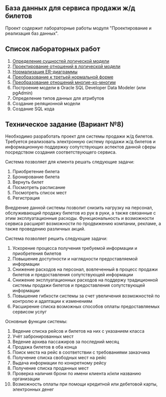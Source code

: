 ## База данных для сервиса продажи ж/д билетов 
Проект содержит лабораторные работы модуля "Проектирование и реализация баз данных".

## Список лабораторных работ
1. [Определение сущностей логической модели](/lab1/README.md)
2. [Проектирование отношений в логической модели](/lab2/README.md)
3. [Нормализация ER-диаграммы](/lab3/README.md)
4. [Преобразование к третьей нормальной форме](/lab4/README.md)
5. [Преобразование отношений многие-ко-многим](/lab5/README.md)
6. Построение модели в Oracle SQL Developer Data Modeler (или pgAdmin)
7. Определение типов данных для атрибутов
8. Создание реляционной модели
9. Создание SQL кода

## Техническое задание (Вариант №8)
Необходимо разработать проект для системы продажи ж/д билетов. Требуется реализовать электронную систему продажи ж/д билетов и информационную поддержку сопутствующих аспектов данной сферы посредством создания соответствующего сервиса.

Система позволяет для клиента решать следующие задачи:
1. Приобретение билета
2. Бронирование билета
3. Вернуть билет
4. Посмотреть расписание
5. Посмотреть список мест
6. Регистрация

Внедрение данной системы позволит снизить нагрузку на персонал, обслуживающий продажу билетов из рук в руки, а также связанные с этим эксплуатационные расходы. Функциональность и возможности сервиса расширят возможности по продвижению компании, рекламе, а также проведению различных акций.

Система позволяет решить следующие задачи:
1. Ускорение процесса получения требуемой информации и приобретения билетов
2. Повышение доступности и наглядности предоставляемой информации
3. Снижение расходов на персонал, вовлеченный в процесс продажи билетов и предоставления сопутствующей информации
4. Снижение эксплуатационных расходов на поддержу традиционной системы продажи билетов и предоставления сопутствующей информации
5. Повышение гибкости системы за счет увеличения возможностей по контролю и адаптации к изменениям
6. Расширение списка возможных способов оплаты предоставляемых сервисом услуг

Основные функции системы:
1. Ведение списка рейсов и билетов на них с указанием класса
2. Учёт забронированных мест
3. Ведение архива пассажиров за последний месяц
4. Продажа билетов в оба конца
5. Поиск места на рейс в соответствии с требованиями заказчика
6. Получение списка свободных мест на рейс
7. Выдача информации по конкретному рейсу
8. Получение списка проданных мест
9. Проверка наличия брони по имени клиента и/или названию организации
10. Возможность оплаты при помощи кредитной или дебетовой карты, электронных денег
